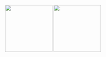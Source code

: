 <!--
<p align="center">
 <img width="100px" src="https://img-blog.csdnimg.cn/20210316185526134.jpg?x-oss-process=image/watermark,type_ZmFuZ3poZW5naGVpdGk,shadow_10,text_aHR0cHM6Ly9ibG9nLmNzZG4ubmV0L3dlaXhpbl80MjEwMjU4NA==,size_16,color_FFFFFF,t_70#pic_center" align="center" alt="Kevin" />
 <h2 align="center">Kevin</h2>
</p>
-->


<!--### Hi there 👋-->

<!--
**keyu-tian/keyu-tian** is a ✨ _special_ ✨ repository because its `README.md` (this file) appears on your GitHub profile.

Here are some ideas to get you started:

- 🔭 I’m currently working on ...
- 🌱 I’m currently learning ...
- 👯 I’m looking to collaborate on ...
- 🤔 I’m looking for help with ...
- 💬 Ask me about ...
- 📫 How to reach me: ...
- 😄 Pronouns: ...
- ⚡ Fun fact: ...
-->



<p align="center">
<img height="150px" src="https://github-readme-stats.vercel.app/api?username=keyu-tian&title_color=61c9ec&icon_color=81A1C1&text_color=333&bg_color=fffefe&show_icons=true&count_private=true&hide=issues,contribs" />
<img height="150px" src="https://github-readme-stats.vercel.app/api/top-langs/?username=keyu-tian&layout=compact" />
</p>

